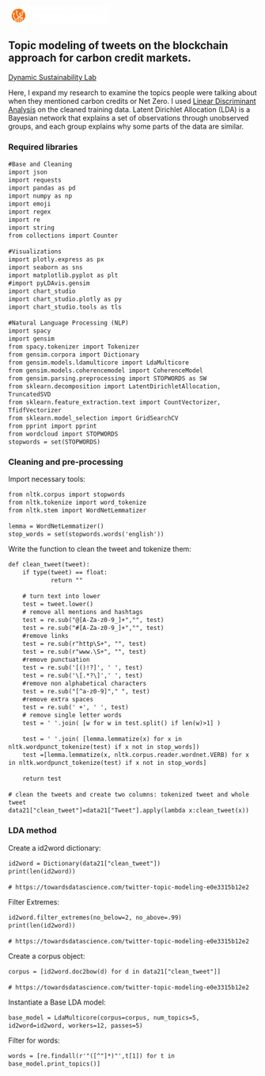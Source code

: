 <img src="images/DSL_logo1.png" width=40% height=40%>

## Topic modeling of tweets on the blockchain approach for carbon credit markets.

[Dynamic Sustainability Lab](https://www.dynamicslab.org/)

Here, I expand my research to examine the topics people were talking about when they mentioned carbon credits or Net Zero. I used [Linear Discriminant Analysis](https://scikit-learn.org/stable/modules/generated/sklearn.discriminant_analysis.LinearDiscriminantAnalysis.html) on the cleaned training data. Latent Dirichlet Allocation (LDA) is a Bayesian network that explains a set of observations through unobserved groups, and each group explains why some parts of the data are similar.

### Required libraries 
```
#Base and Cleaning 
import json
import requests
import pandas as pd
import numpy as np
import emoji
import regex
import re
import string
from collections import Counter

#Visualizations
import plotly.express as px
import seaborn as sns
import matplotlib.pyplot as plt 
#import pyLDAvis.gensim
import chart_studio
import chart_studio.plotly as py 
import chart_studio.tools as tls

#Natural Language Processing (NLP)
import spacy
import gensim
from spacy.tokenizer import Tokenizer
from gensim.corpora import Dictionary
from gensim.models.ldamulticore import LdaMulticore
from gensim.models.coherencemodel import CoherenceModel
from gensim.parsing.preprocessing import STOPWORDS as SW
from sklearn.decomposition import LatentDirichletAllocation, TruncatedSVD
from sklearn.feature_extraction.text import CountVectorizer, TfidfVectorizer
from sklearn.model_selection import GridSearchCV
from pprint import pprint
from wordcloud import STOPWORDS
stopwords = set(STOPWORDS)
```

### Cleaning and pre-processing 

Import necessary tools:
```
from nltk.corpus import stopwords
from nltk.tokenize import word_tokenize
from nltk.stem import WordNetLemmatizer
  
lemma = WordNetLemmatizer()
stop_words = set(stopwords.words('english'))
```
Write the function to clean the tweet and tokenize them:
```
def clean_tweet(tweet):
    if type(tweet) == float:
            return ""

    # turn text into lower
    test = tweet.lower()
    # remove all mentions and hashtags 
    test = re.sub("@[A-Za-z0-9_]+","", test)
    test = re.sub("#[A-Za-z0-9_]+","", test)
    #remove links
    test = re.sub(r"http\S+", "", test)
    test = re.sub(r"www.\S+", "", test)
    #remove punctuation
    test = re.sub('[()!?]', ' ', test)
    test = re.sub('\[.*?\]',' ', test)
    #remove non alphabetical characters
    test = re.sub("[^a-z0-9]"," ", test)
    #remove extra spaces
    test = re.sub(' +', ' ', test)
    # remove single letter words
    test = ' '.join( [w for w in test.split() if len(w)>1] )
    
    test = ' '.join( [lemma.lemmatize(x) for x in nltk.wordpunct_tokenize(test) if x not in stop_words])
    test =[lemma.lemmatize(x, nltk.corpus.reader.wordnet.VERB) for x in nltk.wordpunct_tokenize(test) if x not in stop_words]

    return test

# clean the tweets and create two columns: tokenized tweet and whole tweet
data21["clean_tweet"]=data21["Tweet"].apply(lambda x:clean_tweet(x))
```

### LDA method

Create a id2word dictionary:
```
id2word = Dictionary(data21["clean_tweet"])
print(len(id2word))

# https://towardsdatascience.com/twitter-topic-modeling-e0e3315b12e2
```
Filter Extremes:
```
id2word.filter_extremes(no_below=2, no_above=.99)
print(len(id2word))

# https://towardsdatascience.com/twitter-topic-modeling-e0e3315b12e2
```
Create a corpus object:
```
corpus = [id2word.doc2bow(d) for d in data21["clean_tweet"]]

# https://towardsdatascience.com/twitter-topic-modeling-e0e3315b12e2
```
Instantiate a Base LDA model:
```
base_model = LdaMulticore(corpus=corpus, num_topics=5, id2word=id2word, workers=12, passes=5)
```
Filter for words:
```
words = [re.findall(r'"([^"]*)"',t[1]) for t in base_model.print_topics()]
```


